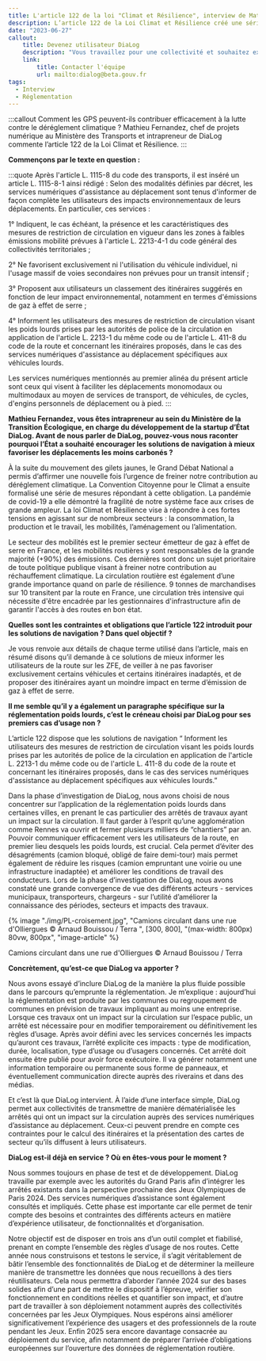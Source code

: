 ```yaml
---
title: L'article 122 de la loi "Climat et Résilience", interview de Mathieu Fernandez
description: L’article 122 de la Loi Climat et Résilience créé une série d’obligations nouvelles pour les “services numériques d’assistance au déplacement (les solutions d’aide à la navigation routière comme TomTom, Here, Waze…) dans le but de les faire mieux contribuer à la réduction de l’empreinte carbone des déplacements de voyageurs et de marchandises.
date: "2023-06-27"
callout:
    title: Devenez utilisateur DiaLog
    description: "Vous travaillez pour une collectivité et souhaitez expérimenter DiaLog ? Vous souhaitez pouvoir utiliser les données DiaLog pour vos besoins opérationnels ou dans un service numérique tiers ? Envoyez-nous un mail et nous vous recontacterons au plus vite."
    link:
        title: Contacter l'équipe
        url: mailto:dialog@beta.gouv.fr
tags:
  - Interview
  - Réglementation
---
```

    
:::callout
Comment les GPS peuvent-ils contribuer efficacement à la lutte contre le déréglement climatique ? Mathieu Fernandez, chef de projets numérique au Ministère des Transports et intrapreneur de DiaLog commente l’article 122 de la Loi Climat et Résilience.
:::

<div class="contenu-article">

**Commençons par le texte en question :**

:::quote
Après l'article L. 1115-8 du code des transports, il est inséré un article L. 1115-8-1 ainsi rédigé :
Selon des modalités définies par décret, les services numériques d'assistance au déplacement sont tenus d'informer de façon complète les utilisateurs des impacts environnementaux de leurs déplacements. En particulier, ces services :

1° Indiquent, le cas échéant, la présence et les caractéristiques des mesures de restriction de circulation en vigueur dans les zones à faibles émissions mobilité prévues à l'article L. 2213-4-1 du code général des collectivités territoriales ;

2° Ne favorisent exclusivement ni l'utilisation du véhicule individuel, ni l'usage massif de voies secondaires non prévues pour un transit intensif ;

3° Proposent aux utilisateurs un classement des itinéraires suggérés en fonction de leur impact environnemental, notamment en termes d'émissions de gaz à effet de serre ;

4° Informent les utilisateurs des mesures de restriction de circulation visant les poids lourds prises par les autorités de police de la circulation en application de l'article L. 2213-1 du même code ou de l'article L. 411-8 du code de la route et concernant les itinéraires proposés, dans le cas des services numériques d'assistance au déplacement spécifiques aux véhicules lourds.

Les services numériques mentionnés au premier alinéa du présent article sont ceux qui visent à faciliter les déplacements monomodaux ou multimodaux au moyen de services de transport, de véhicules, de cycles, d'engins personnels de déplacement ou à pied.
:::

**Mathieu Fernandez, vous êtes intrapreneur au sein du Ministère de la Transition Écologique, en charge du développement de la startup d’État DiaLog. Avant de nous parler de DiaLog, pouvez-vous nous raconter pourquoi l’État a souhaité encourager les solutions de navigation à mieux favoriser les déplacements les moins carbonés ?**

À la suite du mouvement des gilets jaunes, le Grand Débat National a permis d’affirmer une nouvelle fois l’urgence de freiner notre contribution au déréglement climatique. La Convention Citoyenne pour le Climat a ensuite formalisé une série de mesures répondant à cette obligation. La pandémie de covid-19 a elle démontré la fragilité de notre système face aux crises de grande ampleur. La loi Climat et Résilience vise à répondre à ces fortes tensions en agissant sur de nombreux secteurs :  la consommation, la production et le travail, les mobilités, l’aménagement ou l’alimentation.

Le secteur des mobilités est le premier secteur émetteur de gaz à effet de serre en France, et les mobilités routières y sont responsables de la grande majorité (+90%) des émissions. Ces dernières sont donc un sujet prioritaire de toute politique publique visant à freiner notre contribution au réchauffement climatique. La circulation routière est également d’une grande importance quand on parle de résilience. 9 tonnes de marchandises sur 10 transitent par la route en France, une circulation très intensive qui nécessite d'être encadrée par les gestionnaires d'infrastructure afin de garantir l'accès à des routes en bon état.

**Quelles sont les contraintes et obligations que l’article 122 introduit pour les solutions de navigation ? Dans quel objectif ?**

Je vous renvoie aux détails de chaque terme utilisé dans l’article, mais en résumé disons qu’il demande à ce solutions de mieux informer les utilisateurs de la route sur les ZFE, de veiller à ne pas favoriser exclusivement certains véhicules et certains itinéraires inadaptés, et de proposer des itinéraires ayant un moindre impact en terme d’émission de gaz à effet de serre. 

**Il me semble qu’il y a également un paragraphe spécifique sur la réglementation poids lourds, c’est le créneau choisi par DiaLog pour ses premiers cas d’usage non ?**

L’article 122 dispose que les solutions de navigation “ Informent les utilisateurs des mesures de restriction de circulation visant les poids lourds prises par les autorités de police de la circulation en application de l'article L. 2213-1 du même code ou de l'article L. 411-8 du code de la route et concernant les itinéraires proposés, dans le cas des services numériques d'assistance au déplacement spécifiques aux véhicules lourds.”

Dans la phase d’investigation de DiaLog, nous avons choisi de nous concentrer sur l’application de la réglementation poids lourds dans certaines villes, en prenant le cas particulier des arrêtés de travaux ayant un impact sur la circulation. Il faut garder à l’esprit qu’une agglomération comme Rennes va ouvrir et fermer plusieurs milliers de “chantiers” par an. Pouvoir communiquer efficacement vers les utilisateurs de la route, en premier lieu desquels les poids lourds, est crucial. Cela permet d’éviter des désagréments (camion bloqué, obligé de faire demi-tour) mais permet également de réduire les risques (camion empruntant une voirie ou une infrastructure inadaptée) et améliorer les conditions de travail des conducteurs. Lors de la phase d’investigation de DiaLog, nous avons constaté une grande convergence de vue des différents acteurs - services municipaux, transporteurs, chargeurs - sur l’utilité d’améliorer la connaissance des périodes, secteurs et impacts des travaux.

{% image "./img/PL-croisement.jpg", "Camions circulant dans une rue d'Olliergues © Arnaud Bouissou / Terra ", [300, 800], "(max-width: 800px) 80vw, 800px", "image-article" %}

<div class="legende-article">Camions circulant dans une rue d'Olliergues © Arnaud Bouissou / Terra</div>

**Concrètement, qu’est-ce que DiaLog va apporter ?**

Nous avons essayé d’inclure DiaLog de la manière la plus fluide possible dans le parcours qu’emprunte la réglementation. Je m’explique : aujourd’hui la réglementation est produite par les communes ou regroupement de communes en prévision de travaux impliquant au moins une entreprise. Lorsque ces travaux ont un impact sur la circulation sur l’espace public, un arrêté est nécessaire pour en modifier temporairement ou définitivement les règles d’usage. Après avoir défini avec les services concernés les impacts qu’auront ces travaux, l’arrêté explicite ces impacts : type de modification, durée, localisation, type d’usage ou d’usagers concernés. Cet arrêté doit ensuite être publié pour avoir force exécutoire. Il va générer notamment une information temporaire ou permanente sous forme de panneaux, et éventuellement communication directe auprès des riverains et dans des médias. 

Et c’est là que DiaLog intervient. À l’aide d’une interface simple, DiaLog permet aux collectivités de transmettre de manière dématérialisée les arrêtés qui ont un impact sur la circulation auprès des services numériques d’assistance au déplacement. Ceux-ci peuvent prendre en compte ces contraintes pour le calcul des itinéraires et la présentation des cartes de secteur qu’ils diffusent à leurs utilisateurs.

**DiaLog est-il déjà en service ? Où en êtes-vous pour le moment ?**

Nous sommes toujours en phase de test et de développement. DiaLog travaille par exemple avec les autorités du Grand Paris afin d’intégrer les arrêtés existants dans la perspective prochaine des Jeux Olympiques de Paris 2024. Des services numériques d’assistance sont également consultés et impliqués. Cette phase est importante car elle permet de tenir compte des besoins et contraintes des différents acteurs en matière d’expérience utilisateur, de fonctionnalités et d’organisation.

Notre objectif est de disposer en trois ans d’un outil complet et fiabilisé, prenant en compte l’ensemble des règles d’usage de nos routes. Cette année nous construisons et testons le service, il s’agit véritablement de bâtir l’ensemble des fonctionnalités de DiaLog et de déterminer la meilleure manière de transmettre les données que nous recueillons à des tiers réutilisateurs. Cela nous permettra d’aborder l’année 2024 sur des bases solides afin d’une part de mettre le dispositif à l’épreuve, vérifier son fonctionnement en conditions réelles et quantifier son impact, et d’autre part de travailler à son déploiement notamment auprès des collectivités concernées par les Jeux Olympiques. Nous espérons ainsi améliorer significativement l’expérience des usagers et des professionnels de la route pendant les Jeux. Enfin 2025 sera encore davantage consacrée au déploiement du service, afin notamment de préparer l’arrivée d’obligations européennes sur l’ouverture des données de réglementation routière.

</div>

